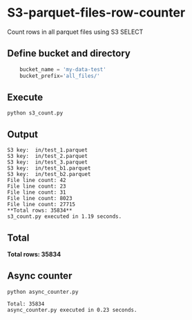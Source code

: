 # S3-parquet-files-row-counter
Count rows in all parquet files using S3 SELECT


## Define bucket and directory
```Python
    bucket_name	= 'my-data-test'
    bucket_prefix='all_files/'
```


## Execute

```python s3_count.py```

## Output

	S3 key:  in/test_1.parquet
	S3 key:  in/test_2.parquet
	S3 key:  in/test_3.parquet
	S3 key:  in/test_b1.parquet
	S3 key:  in/test_b2.parquet
	File line count: 42
	File line count: 23
	File line count: 31
	File line count: 8023
	File line count: 27715
	**Total rows: 35834**
	s3_count.py executed in 1.19 seconds.
	
## Total

**Total rows: 35834**


## Async counter

```python async_counter.py```

	Total: 35834
	async_counter.py executed in 0.23 seconds.
